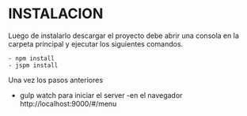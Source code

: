 # INSTALACION

Luego de instalarlo descargar el proyecto debe abrir una consola en la carpeta principal y
ejecutar los siguientes comandos.

    - npm install
    - jspm install

Una vez los pasos anteriores
- gulp watch para iniciar el server
-en el navegador http://localhost:9000/#/menu
